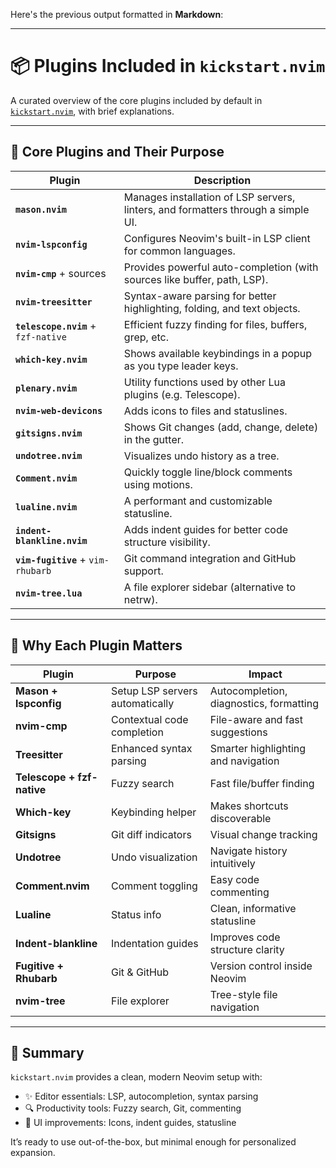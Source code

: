 
Here's the previous output formatted in **Markdown**:

---

# 📦 Plugins Included in `kickstart.nvim`

A curated overview of the core plugins included by default in [`kickstart.nvim`](https://github.com/nvim-lua/kickstart.nvim), with brief explanations.

---

## 🔌 Core Plugins and Their Purpose

| Plugin                              | Description                                                                       |
| ----------------------------------- | --------------------------------------------------------------------------------- |
| **`mason.nvim`**                    | Manages installation of LSP servers, linters, and formatters through a simple UI. |
| **`nvim-lspconfig`**                | Configures Neovim's built-in LSP client for common languages.                     |
| **`nvim-cmp`** + sources            | Provides powerful auto-completion (with sources like buffer, path, LSP).          |
| **`nvim-treesitter`**               | Syntax-aware parsing for better highlighting, folding, and text objects.          |
| **`telescope.nvim`** + `fzf-native` | Efficient fuzzy finding for files, buffers, grep, etc.                            |
| **`which-key.nvim`**                | Shows available keybindings in a popup as you type leader keys.                   |
| **`plenary.nvim`**                  | Utility functions used by other Lua plugins (e.g. Telescope).                     |
| **`nvim-web-devicons`**             | Adds icons to files and statuslines.                                              |
| **`gitsigns.nvim`**                 | Shows Git changes (add, change, delete) in the gutter.                            |
| **`undotree.nvim`**                 | Visualizes undo history as a tree.                                                |
| **`Comment.nvim`**                  | Quickly toggle line/block comments using motions.                                 |
| **`lualine.nvim`**                  | A performant and customizable statusline.                                         |
| **`indent-blankline.nvim`**         | Adds indent guides for better code structure visibility.                          |
| **`vim-fugitive`** + `vim-rhubarb`  | Git command integration and GitHub support.                                       |
| **`nvim-tree.lua`**                 | A file explorer sidebar (alternative to netrw).                                   |

---

## 🧭 Why Each Plugin Matters

| Plugin                     | Purpose                         | Impact                                  |
| -------------------------- | ------------------------------- | --------------------------------------- |
| **Mason + lspconfig**      | Setup LSP servers automatically | Autocompletion, diagnostics, formatting |
| **nvim-cmp**               | Contextual code completion      | File-aware and fast suggestions         |
| **Treesitter**             | Enhanced syntax parsing         | Smarter highlighting and navigation     |
| **Telescope + fzf-native** | Fuzzy search                    | Fast file/buffer finding                |
| **Which-key**              | Keybinding helper               | Makes shortcuts discoverable            |
| **Gitsigns**               | Git diff indicators             | Visual change tracking                  |
| **Undotree**               | Undo visualization              | Navigate history intuitively            |
| **Comment.nvim**           | Comment toggling                | Easy code commenting                    |
| **Lualine**                | Status info                     | Clean, informative statusline           |
| **Indent-blankline**       | Indentation guides              | Improves code structure clarity         |
| **Fugitive + Rhubarb**     | Git & GitHub                    | Version control inside Neovim           |
| **nvim-tree**              | File explorer                   | Tree-style file navigation              |

---

## 🧰 Summary

`kickstart.nvim` provides a clean, modern Neovim setup with:

* ✨ Editor essentials: LSP, autocompletion, syntax parsing
* 🔍 Productivity tools: Fuzzy search, Git, commenting
* 🎨 UI improvements: Icons, indent guides, statusline

It’s ready to use out-of-the-box, but minimal enough for personalized expansion.
